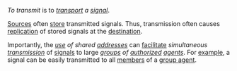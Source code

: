 *To transmit* is to *[transport](https://github.com/gcassel/Modular-Organization-Terminology/blob/master/terms/transport.md) a [signal](https://github.com/gcassel/Modular-Organization-Terminology/blob/master/terms/signal.md)*.

[Sources](https://github.com/gcassel/Modular-Organization-Terminology/blob/master/terms/source.md) often [store](https://github.com/gcassel/Modular-Organization-Terminology/blob/master/terms/store.md) transmitted signals.  Thus, transmission often causes [replication](https://github.com/gcassel/Modular-Organization-Terminology/blob/master/terms/replicate.md) of stored signals at the [destination](https://github.com/gcassel/Modular-Organization-Terminology/blob/master/terms/destination.md).

Importantly, the *[use](https://github.com/gcassel/Modular-Organization-Terminology/blob/master/terms/use.md) of shared [addresses](https://github.com/gcassel/Modular-Organization-Terminology/blob/master/terms/address.md)* can [facilitate](https://github.com/gcassel/Modular-Organization-Terminology/blob/master/terms/facilitate.md) *simultaneous [transmission](https://github.com/gcassel/Modular-Organization-Terminology/blob/master/terms/transmission.md)* of [signals](https://github.com/gcassel/Modular-Organization-Terminology/blob/master/terms/signal.md) to large *[groups](https://github.com/gcassel/Modular-Organization-Terminology/blob/master/terms/group.md) of [authorized](https://github.com/gcassel/Modular-Organization-Terminology/blob/master/terms/authority.md) [agents](https://github.com/gcassel/Modular-Organization-Terminology/blob/master/terms/agent.md)*.  For [example](https://github.com/gcassel/Modular-Organization-Terminology/blob/master/terms/example.md), a signal can be easily transmitted to all [members](https://github.com/gcassel/Modular-Organization-Terminology/blob/master/terms/member.md) of a [group agent](https://github.com/gcassel/Modular-Organization-Terminology/blob/master/terms/group-agent.md).
